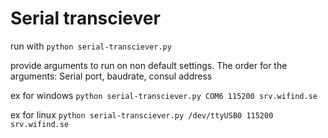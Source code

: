 # Serial transciever
run with `python serial-transciever.py`

provide arguments to run on non default settings.
The order for the arguments:
Serial port, baudrate, consul address

ex for windows
```python serial-transciever.py COM6 115200 srv.wifind.se```

ex for linux
```python serial-transciever.py /dev/ttyUSB0 115200 srv.wifind.se```
